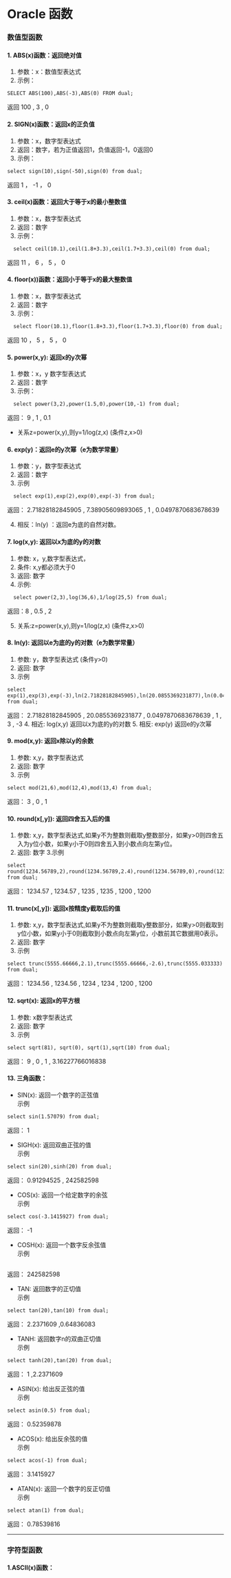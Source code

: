 # Oracle 函数
### 数值型函数 
#### 1. ABS(x)函数：返回绝对值  
1. 参数：x：数值型表达式
2. 示例：  
```
SELECT ABS(100),ABS(-3),ABS(0) FROM dual;
```   
返回 100 , 3 , 0  

#### 2. SIGN(x)函数：返回x的正负值 
1. 参数：x，数字型表达式
2. 返回：数字，若为正值返回1，负值返回-1，0返回0  
3. 示例：
``` 
select sign(10),sign(-50),sign(0) from dual;
```
返回 1 ， -1 ， 0

#### 3. ceil(x)函数：返回大于等于x的最小整数值
1. 参数：x，数字型表达式
2. 返回：数字
3. 示例：
```
  select ceil(10.1),ceil(1.8+3.3),ceil(1.7+3.3),ceil(0) from dual;
```
 返回 11 ， 6 ， 5 ， 0 
  
#### 4. floor(x))函数：返回小于等于x的最大整数值
1. 参数：x，数字型表达式
2. 返回：数字
3. 示例：
```
  select floor(10.1),floor(1.8+3.3),floor(1.7+3.3),floor(0) from dual;
```
返回 10 ， 5 ， 5 ， 0 

#### 5. power(x,y): 返回x的y次幂
1. 参数：x，y 数字型表达式
2. 返回：数字
3. 示例：
```
  select power(3,2),power(1.5,0),power(10,-1) from dual;
```
返回： 9 , 1 ,  0.1  
* 关系z=power(x,y),则y=1/log(z,x)   (条件z,x>0)

#### 6. exp(y)：返回e的y次幂（e为数学常量）
1. 参数：y，数字型表达式
2. 返回：数字
3. 示例
```
  select exp(1),exp(2),exp(0),exp(-3) from dual;
```
返回： 2.71828182845905 , 7.38905609893065 , 1 ,  0.0497870683678639  

4. 相反：ln(y) ：返回e为底的自然对数。

#### 7. log(x,y): 返回以x为底的y的对数
1. 参数: x，y,数字型表达式，
2. 条件: x,y都必须大于0
3. 返回: 数字
4. 示例:
```
  select power(2,3),log(36,6),1/log(25,5) from dual;
```
返回：8	, 0.5  , 2  

5. 关系:z=power(x,y),则y=1/log(z,x)   (条件z,x>0)  
#### 8. ln(y): 返回以e为底的y的对数（e为数学常量）
1. 参数: y，数字型表达式 (条件y>0)
2. 返回: 数字
3. 示例  
```
select exp(1),exp(3),exp(-3),ln(2.71828182845905),ln(20.0855369231877),ln(0.0497870683678639) from dual;
```   
返回： 2.71828182845905 ,	20.0855369231877 ,	0.0497870683678639 ,	1 ,	3 ,	-3
4. 相近: log(x,y)
返回以x为底的y的对数
5. 相反: exp(y)
返回e的y次幂

#### 9. mod(x,y): 返回x除以y的余数
1. 参数: x,y，数字型表达式
2. 返回: 数字
3. 示例
```
select mod(21,6),mod(12,4),mod(13,4) from dual;
```
返回： 3 , 0 ,	1

#### 10. round(x[,y]): 返回四舍五入后的值
1. 参数: x,y，数字型表达式,如果y不为整数则截取y整数部分，如果y>0则四舍五入为y位小数，如果y小于0则四舍五入到小数点向左第y位。
2. 返回: 数字
3.示例
```
select round(1234.56789,2),round(1234.56789,2.4),round(1234.56789,0),round(1234.56789),round(1234.56789,-2),round(1234.56789,-2.5) from dual;
```
返回：  1234.57 ,	1234.57	 , 1235 ,	1235 ,	1200 ,	1200


#### 11. trunc(x[,y]): 返回x按精度y截取后的值
1. 参数: x,y，数字型表达式,如果y不为整数则截取y整数部分，如果y>0则截取到y位小数，如果y小于0则截取到小数点向左第y位，小数前其它数据用0表示。
2. 返回: 数字
3. 示例
```
select trunc(5555.66666,2.1),trunc(5555.66666,-2.6),trunc(5555.033333)  from dual;
```
返回： 1234.56 ,	1234.56 ,	1234 ,	1234 ,	1200 ,	1200

#### 12. sqrt(x): 返回x的平方根
1. 参数: x数字型表达式
2. 返回: 数字
3. 示例
```
select sqrt(81), sqrt(0), sqrt(1),sqrt(10) from dual;
```
返回： 9 ,	0 ,	1 ,	 3.16227766016838  

#### 13. 三角函数：
* SIN(x): 返回一个数字的正弦值  
示例
```
select sin(1.57079) from dual;
```
返回：  1

* SIGH(x): 返回双曲正弦的值  
示例
```
select sin(20),sinh(20) from dual;
```
返回： 0.91294525 , 242582598

* COS(x): 返回一个给定数字的余弦  
示例
```
select cos(-3.1415927) from dual;
```
返回： -1

* COSH(x): 返回一个数字反余弦值  
示例
```select cosh(20) from dual;
```
返回： 242582598

* TAN: 返回数字的正切值  
示例
```
select tan(20),tan(10) from dual;
```
返回： 2.2371609 ,0.64836083

* TANH: 返回数字n的双曲正切值  
示例
```
select tanh(20),tan(20) from dual;
```
返回： 1 ,2.2371609

* ASIN(x): 给出反正弦的值  
示例
```
select asin(0.5) from dual;
```
返回： 0.52359878

* ACOS(x): 给出反余弦的值  
示例
```
select acos(-1) from dual;
```
返回： 3.1415927

* ATAN(x): 返回一个数字的反正切值  
示例
```
select atan(1) from dual;
```
返回： 0.78539816



---  
### 字符型函数 
#### 1.ASCII(x)函数：   